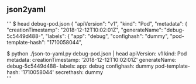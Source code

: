 ## json2yaml ##
'''
$ head debug-pod.json
{
    "apiVersion": "v1",
    "kind": "Pod",
    "metadata": {
        "creationTimestamp": "2018-12-12T10:02:01Z",
        "generateName": "debug-5c5449d488-",
        "labels": {
            "app": "debug",
            "confighash": "dummy",
            "pod-template-hash": "1710058044",
            
$ python ./json-to-yaml.py debug-pod.json | head
apiVersion: v1
kind: Pod
metadata:
  creationTimestamp: '2018-12-12T10:02:01Z'
  generateName: debug-5c5449d488-
  labels:
    app: debug
    confighash: dummy
    pod-template-hash: '1710058044'
    secrethash: dummy            
'''
